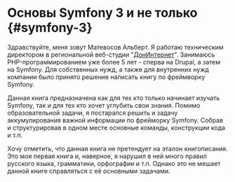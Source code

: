 # Основы Symfony 3 и не только {#symfony-3}

Здравствуйте, меня зовут Матевосов Альберт. Я работаю техническим директором в региональной веб-студии "[ДонИнтернет](http://doninternet.ru)". Занимаюсь PHP-программированием уже более 5 лет - сперва на Drupal, а затем на Symfony. Для собственных нужд, а также для внутренних нужд компании было принято решение написать книгу по фреймворку Symfony.

Данная книга предназначена как для тех кто только начинает изучать Symfony, так и для тех кто хочет углубить свои знания. Помимо образовательной задачи, я постарался решить и задачу аккумулирования важной информации по фрейморку Symfony. Собрав и структурировав в одном месте основные команды, конструкции кода и т.п.

Хочу отметить, что данная книга не претендует на эталон книгописания. Это моя первая книга и, наверное, я нарушил в ней много правил русского языка, грамматики, орфографии и т.п. Однако это не мешает данной книге справляться с её основными задачами.